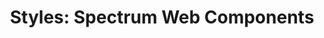 ---
layout: examples.njk
title: 'Styles: Spectrum Web Components'
displayName: Styles
componentName: styles
componentHeading: styles
tags:
  - component-examples
---
